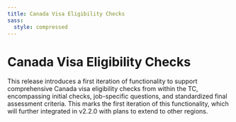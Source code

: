 ```yaml
---
title: Canada Visa Eligibility Checks
sass:
  style: compressed
---
```


# Canada Visa Eligibility Checks

This release introduces a first iteration of functionality to support comprehensive Canada visa eligibility checks from
within the TC, encompassing initial checks, job-specific questions, and standardized final assessment criteria. This 
marks the first iteration of this functionality, which will further integrated in v2.2.0 with plans to extend to other 
regions.

<Link to Caroline's video's>

